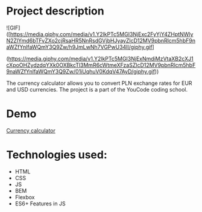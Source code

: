# Project description
![GIF]([https://media.giphy.com/media/v1.Y2lkPTc5MGI3NjExc2FyYjY4ZHptNWlyN2ZlYmd6bTFvZXo2cjRsaHR5NnRsdGVjbHJyayZlcD12MV9pbnRlcm5hbF9naWZfYnlfaWQmY3Q9Zw/h9JmLwNh7VGPwU34lI/giphy.gif]

(https://media.giphy.com/media/v1.Y2lkPTc5MGI3NjExNmdiMzVtaXB2cXJ1cXpoOHZydzdqYXk0OXBkcTl3MmR6cWtmeXFzaSZlcD12MV9pbnRlcm5hbF9naWZfYnlfaWQmY3Q9Zw/01iUqhuV0KdqV47AyD/giphy.gif))

The currency calculator allows you to convert PLN exchange rates for EUR and USD currencies.
The project is a part of the YouCode coding school.

# Demo
[Currency calculator](https://katarzynadworak.github.io/currency-calculator/)

# Technologies used:
- HTML
- CSS
- JS
- BEM
- Flexbox
- ES6+ Features in JS
